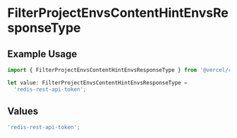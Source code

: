 # FilterProjectEnvsContentHintEnvsResponseType

## Example Usage

```typescript
import { FilterProjectEnvsContentHintEnvsResponseType } from '@vercel/client/models/operations';

let value: FilterProjectEnvsContentHintEnvsResponseType =
  'redis-rest-api-token';
```

## Values

```typescript
'redis-rest-api-token';
```
